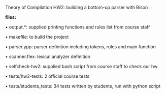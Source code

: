 Theory of Compilation HW2: building a bottom-up parser with Bison

**files:**

• output.*:
supplied printing functions and rules list from course staff

• makefile:
to build the project

• parser.ypp:
parser definition including tokens, rules and main function

• scanner.flex:
lexical analyzer definition

• selfcheck-hw2:
supplied bash script from course staff to check our hw

• tests/hw2-tests:
2 official course tests

• tests/students_tests:
34 tests written by students, run with python script


